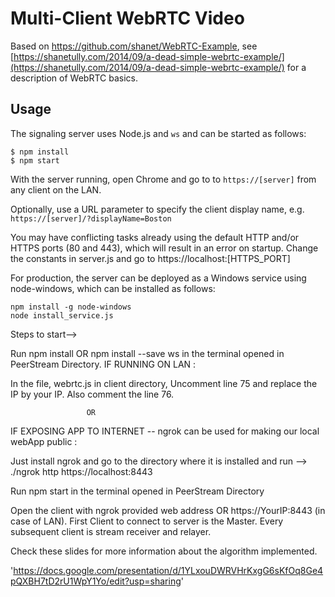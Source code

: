 Multi-Client WebRTC Video
=========================

Based on https://github.com/shanet/WebRTC-Example, see [https://shanetully.com/2014/09/a-dead-simple-webrtc-example/](https://shanetully.com/2014/09/a-dead-simple-webrtc-example/) for a description of WebRTC basics.

## Usage

The signaling server uses Node.js and `ws` and can be started as 
follows:

```
$ npm install
$ npm start
```

With the server running, open Chrome and go to to `https://[server]` from any client on the LAN.

Optionally, use a URL parameter to specify the client display name, e.g. `https://[server]/?displayName=Boston`

You may have conflicting tasks already using the default HTTP and/or 
HTTPS ports (80 and 443), which will result in an error on startup. 
Change the constants in server.js and go to 
https://localhost:[HTTPS_PORT]

For production, the server can be deployed as a Windows service using 
node-windows, which can be installed as follows:

```
npm install -g node-windows
node install_service.js
```
Steps to start-->

Run npm install OR npm install --save ws in the terminal opened in PeerStream Directory.
IF RUNNING ON LAN :

In the file, webrtc.js in client directory, Uncomment line 75 and replace the IP by your IP. Also comment the line 76.

                     OR  
IF EXPOSING APP TO INTERNET -- ngrok can be used for making our local webApp public :

Just install ngrok and go to the directory where it is installed and run --> ./ngrok http https://localhost:8443

Run npm start in the terminal opened in PeerStream Directory

Open the client with ngrok provided web address OR https://YourIP:8443 (in case of LAN). First Client to connect to server is the Master. Every subsequent client is stream receiver and relayer.

Check these slides for more information about the algorithm implemented.

'https://docs.google.com/presentation/d/1YLxouDWRVHrKxgG6sKfOq8Ge4pQXBH7tD2rU1WpY1Yo/edit?usp=sharing'
